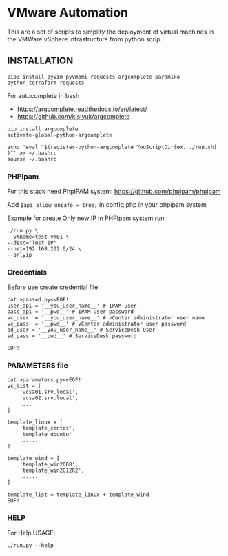 # VMware Automation #
This are a set of scripts to simplify the deployment of virtual machines in the VMWare vSphere infrastructure from python scrip.

## INSTALLATION ##
```
pip3 install pyVim pyVmomi requests argcomplete paramiko python_terraform requests 
```
For autocomplete in bash
 *  https://argcomplete.readthedocs.io/en/latest/
 *  https://github.com/kislyuk/argcomplete
```
pip install argcomplete
activate-global-python-argcomplete

echo 'eval "$(register-python-argcomplete YouScriptDir(ex. ./run.sh) )"' >> ~/.bashrc
sourse ~/.bashrc
```

### PHPIpam ###
For this stack need PhpIPAM system: https://github.com/phpipam/phpipam

Add ```$api_allow_unsafe = true;``` in config.php in your phpipam system

Example for create Only new IP in PHPIpam system run:
```
./run.py \
--vmname=test-vm01 \
--desc="Test IP"
--net=192.168.222.0/24 \
--onlyip
```

### Credentials ###
Before use create credential file
```
cat >passwd.py<<EOF!
user_api = '__you_user_name__' # IPAM user
pass_api = '__pwd__' # IPAM user password
vc_user  = '__you_user_name__' # vCenter administrator user name
vc_pass  = '__pwd__' # vCenter administrator user password
sd_user = '__you_user_name__' # ServiceDesk User
sd_pass = '__pwd__' # ServiceDesk password

EOF!
```

### PARAMETERS file ###

```
cat >parameters.py<<EOF!
vc_list = [
    'vcsa01.srv.local',
    'vcsa02.srv.local',
    ....
]

template_linux = [
    'template_centos',
    'template_ubuntu'
    ......
]

template_wind = [
    'template_win2008',
    'template_win2012R2',
    ......
]

template_list = template_linux + template_wind
EOF!
```

### HELP ###
For Help USAGE: 
```
./run.py --help
```
